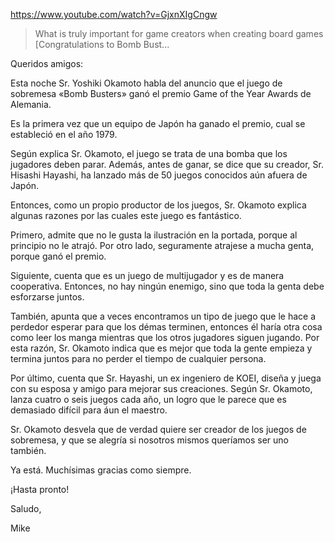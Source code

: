 https://www.youtube.com/watch?v=GjxnXIgCngw

> What is truly important for game creators when creating board games [Congratulations to Bomb Bust... 

Queridos amigos:

Esta noche Sr. Yoshiki Okamoto habla del anuncio que el juego de sobremesa «Bomb Busters» ganó el premio Game of the Year Awards de Alemania.

Es la primera vez que un equipo de Japón ha ganado el premio, cual se estableció en el año 1979. 

Según explica Sr. Okamoto, el juego se trata de una bomba que los jugadores deben parar. Además, antes de ganar, se dice que su creador, Sr. Hisashi Hayashi, ha lanzado más de 50 juegos conocidos aún afuera de Japón.

Entonces, como un propio productor de los juegos, Sr. Okamoto explica algunas razones por las cuales este juego es fantástico.

Primero, admite que no le gusta la ilustración en la portada, porque al principio no le atrajó. Por otro lado, seguramente atrajese a mucha genta, porque ganó el premio. 

Siguiente, cuenta que es un juego de multijugador y es de manera cooperativa. Entonces, no hay ningún enemigo, sino que toda la genta debe esforzarse juntos. 

También, apunta que a veces encontramos un tipo de juego que le hace a perdedor esperar para que los démas terminen, entonces él haría otra cosa como leer los manga mientras que los otros jugadores siguen jugando. Por esta razón, Sr. Okamoto indica que es mejor que toda la gente empieza y termina juntos para no perder el tiempo de cualquier persona.

Por último, cuenta que Sr. Hayashi, un ex ingeniero de KOEI, diseña y juega con su esposa y amigo para mejorar sus creaciones. Según Sr. Okamoto, lanza cuatro o seis juegos cada año, un logro que le parece que es demasiado difícil para áun el maestro.

Sr. Okamoto desvela que de verdad quiere ser creador de los juegos de sobremesa, y que se alegría si nosotros mismos queríamos ser uno también.

Ya está. Muchísimas gracias como siempre.

¡Hasta pronto!

Saludo,

Mike
